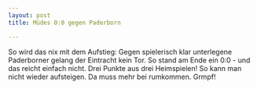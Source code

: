 ```yaml
---
layout: post
title: Müdes 0:0 gegen Paderborn

---
```


So wird das nix mit dem Aufstieg: Gegen spielerisch klar unterlegene Paderborner gelang der Eintracht kein Tor. So stand am Ende ein 0:0 - und das reicht einfach nicht. Drei Punkte aus drei Heimspielen! So kann man nicht wieder aufsteigen. Da muss mehr bei rumkommen. Grmpf!


